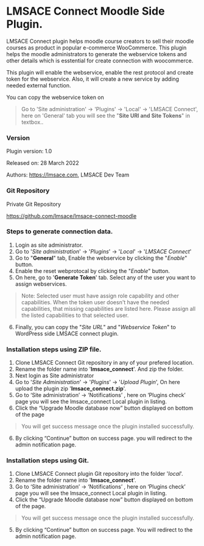 LMSACE Connect Moodle Side Plugin.
=========================================

LMSACE Connect plugin helps moodle course creators to sell their moodle courses as product in popular e-commerce WooCommerce.
This plugin helps the moodle administrators to generate the webservice tokens and other details which is esstential for create connection with woocommerce.

This plugin will enable the webservice, enable the rest protocol and create token for the webservice.
Also, it will create a new service by adding needed external function.

You can copy the webservice token on
> Go to 'Site administration' -> 'Plugins' -> 'Local' -> 'LMSACE Connect', here on 'General' tab you will see the "**Site URl and Site Tokens**" in textbox..

### Version

Plugin version: 1.0

Released on: 28 March 2022

Authors: https://lmsace.com, LMSACE Dev Team

### Git Repository

Private Git Repository

https://github.com/lmsace/lmsace-connect-moodle

### Steps to generate connection data.

1. Login as site administrator.
2. Go to '*Site administration*' -> '*Plugins*' -> '*Local*' -> '*LMSACE Connect*'
3. Go to "**General**" tab, Enable the webservice by clicking the "*Enable*" button.
4. Enable the reset webprotocal by clicking the "*Enable*" button.
5. On here, go to '**Generate Token**' tab. Select any of the user you want to assign webservices.
> Note: Selected user must have assign role capability and other capabilities. When the token user doesn't have the needed capabilities, that missing capabilities are listed here. Please assign all the listed capabilities to that selected user.
6. Finally, you can copy the "*Site URL*" and "*Webservice Token*" to WordPress side LMSACE connect plugin.

### Installation steps using ZIP file.

1. Clone LMSACE Connect Git repository in any of your prefered location.
2. Rename the folder name into '**lmsace_connect**'. And zip the folder.
3. Next login as Site administrator
4. Go to '*Site Administration*' -> '*Plugins*' -> '*Upload Plugin*', On here upload the plugin zip '**lmsace_connect.zip**'.
4. Go to ‘Site administration’ -> ‘Notifications’ , here on ‘Plugins check’ page you will see the lmsace_connect Local plugin in listing.
5. Click the “Upgrade Moodle database now” button displayed on bottom of the page
> You will get success message once the plugin installed successfully.
6. By clicking “Continue” button on success page. you will redirect to the admin notification page.


### Installation steps using Git.

1. Clone LMSACE Connect plugin Git repository into the folder '*local*'.
2. Rename the folder name into '**lmsace_connect**'.
3. Go to ‘Site administration’ -> ‘Notifications’ , here on ‘Plugins check’ page you will see the lmsace_connect Local plugin in listing.
4. Click the “Upgrade Moodle database now” button displayed on bottom of the page.
> You will get success message once the plugin installed successfully.
5. By clicking “Continue” button on success page. You will redirect to the admin notification page.
